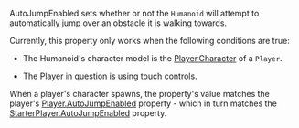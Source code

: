 AutoJumpEnabled sets whether or not the `Humanoid` will attempt to automatically jump over an obstacle it is walking towards.

Currently, this property only works when the following conditions are true:

* The Humanoid's character model is the [Player.Character](https://developer.roblox.com/api-reference/property/Player/Character) of a `Player`.

* The Player in question is using touch controls.

When a player's character spawns, the property's value matches the player's [Player.AutoJumpEnabled](https://developer.roblox.com/api-reference/property/Player/AutoJumpEnabled) property - which in turn matches the [StarterPlayer.AutoJumpEnabled](https://developer.roblox.com/api-reference/property/StarterPlayer/AutoJumpEnabled) property.